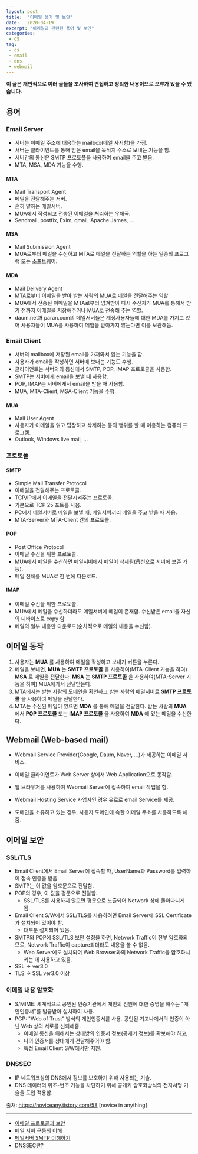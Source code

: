 ```yaml
---
layout: post
title:  "이메일 용어 및 보안"
date:   2020-04-19
excerpt: "이메일과 관련된 용어 및 보안"
categories: 
 - CS
tag:
 - cs
 - email
 - dns
 - webmail
---
```


__이 글은 개인적으로 여러 글들을 조사하여 편집하고 정리한 내용이므로 오류가 있을 수 있습니다.__

## 용어

### Email Server
* 서버는 이메일 주소에 대응하는 mailbox(메일 사서함)을 가짐.
* 서버는 클라이언트를 통해 받은 email을 목적지 주소로 보내는 기능을 함.
* 서버간의 통신은 SMTP 프로토폴을 사용하여 email을 주고 받음.
* MTA, MSA, MDA 기능을 수행.

#### MTA
* Mail Transport Agent
* 메일을 전달해주는 서버.
* 흔히 말하는 메일서버.
* MUA에서 작성되고 전송된 이메일을 처리하는 우체국. 
* Sendmail, postfix, Exim, qmail, Apache James, ...

#### MSA
* Mail Submission Agent
* MUA로부터 메일을 수신하고 MTA로 메일을 전달하는 역할을 하는 일종의 프로그램 또는 소프트웨어.

#### MDA
* Mail Delivery Agent
* MTA로부터 이메일을 받아 받는 사람의 MUA로 메일을 전달해주는 역할
* MUA에서 전송된 이메일을 MTA로부터 넘겨받아 다시 수신자가 MUA를 통해서 받기 전까지 이메일을 저장해주거나 MUA로 전송해 주는 역할. 
* daum.net과 paran.com의 메일서버들은 계정사용자들에 대한 MDA를 가지고 있어 사용자들이 MUA를 사용하여 메일을 받아가지 않는다면 이를 보관해둠.

### Email Client
* 서버의 mailbox에 저장된 email을 가져와서 읽는 기능을 함.
* 사용자가 email을 작성하면 서버에 보내는 기능도 수행.
* 클라이언트는 서버와의 통신에서 SMTP, POP, IMAP 프로토콜을 사용함.
* SMTP는 서버에게 email을 보낼 때 사용함.
* POP, IMAP는 서버에게서 email을 받을 때 사용함.
* MUA, MTA-Client, MSA-Client 기능을 수행.

#### MUA
* Mail User Agent
* 사용자가 이메일을 읽고 답장하고 삭제하는 등의 행위를 할 때 이용하는 컴퓨터 프로그램. 
* Outlook, Windows live mail, ...

### 프로토폴

#### SMTP
* Simple Mail Transfer Protocol
* 이메일을 전달해주는 프로토콜.
* TCP/IP에서 이메일을 전달시켜주는 프로토콜.
* 기본으로 TCP 25 포트를 사용.
* PC에서 메일서버로 메일을 보낼 때, 메일서버끼리 메일을 주고 받을 때 사용.
* MTA-Server와 MTA-Client 간의 프로토콜.

#### POP
* Post Office Protocol
* 이메일 수신을 위한 프로토콜.
* MUA에서 메일을 수신하면 메일서버에서 메일이 삭제됨(옵션으로 서버에 보존 가능).
* 메일 전체를 MUA로 한 번에 다운로드.

#### IMAP
* 이메일 수신을 위한 프로토콜.
* MUA에서 메일을 수신하더라도 메일서버에 메일이 존재함. 수신받은 email을 자신의 디바이스로 copy 함.
* 메일의 일부 내용만 다운로드(순차적으로 메일의 내용을 수신함).

## 이메일 동작

1. 사용자는 __MUA__ 를 사용하여 메일을 작성하고 보내기 버튼을 누른다.
2. 메일을 보내면, __MUA__ 는 __SMTP 프로토콜__ 을 사용하여(MTA-Client 기능을 하여) __MSA__ 로 메일을 전달한다. __MSA__ 는 __SMTP 프로토콜__ 을 사용하여(MTA-Server 기능을 하여) MUA에게서 전달받는다.
3. MTA에서는 받는 사람의 도메인을 확인하고 받는 사람의 메일서버로 __SMTP 프로토콜__ 을 사용하여 메일을 전달한다.
4. MTA는 수신된 메일이 있으면 __MDA__ 를 통해 메일을 전달한다. 받는 사람의 __MUA__ 에서 __POP 프로토콜__ 또는 __IMAP 프로토콜__ 을 사용하여 __MDA__ 에 있는 메일을 수신한다.

## Webmail (Web-based mail)
* Webmail Service Provider(Google, Daum, Naver, ...)가 제공하는 이메일 서비스.
* 이메일 클라이언트가 Web Server 상에서 Web Application으로 동작함.
* 웹 브라우저를 사용하여 Webmail Server에 접속하여 email 작업을 함.
  
* Webmail Hosting Service 사업자인 경우 유료로 email Service를 제공.
* 도메인을 소유하고 있는 경우, 사용자 도메인에 속한 이메일 주소를 사용하도록 해줌.

## 이메일 보안

### SSL/TLS
* Email Client에서 Email Server에 접속할 때, UserName과 Password를 입력하여 접속 인증을 받음.
* SMTP는 이 값을 암호문으로 전달함.
* POP의 경우, 이 값을 평문으로 전달함.
    * SSL/TLS를 사용하지 않으면 평문으로 노출되어 Network 상에 돌아다니게 됨.
* Email Client S/W에서 SSL/TLS를 사용하려면 Email Server에 SSL Certificate가 설치되어 있어야 함.
    * 대부분 설치되어 있음.
* SMTP와 POP에 SSL/TLS 보안 설정을 하면, Network Traffic이 전부 암호화되므로, Network Traffic이 capture되더라도 내용을 볼 수 없음.
    * Web Server에도 설치되어 Web Browser과의 Network Traffic을 암호화시키는 데 사용하고 있음.
* SSL -> ver3.0
* TLS -> SSL ver3.0 이상

### 이메일 내용 암호화
* S/MIME: 세계적으로 공인된 인증기관에서 개인의 신원에 대한 증명을 해주는 "개인인증서"를 발급받아 설치하여 사용.
* PGP: "Web of Trust" 방식의 개인인증서를 사용. 공인된 기고나에서의 인증이 아닌 Web 상의 서로를 신뢰해줌.
    * 이메일 통신을 위해서는 상대방의 인증서 정보(공개키 정보)를 확보해야 하고,
    * 나의 인증서를 상대에게 전달해주어야 함.
    * 특정 Email Client S/W에서만 지원.

### DNSSEC
* IP 네트워크상의 DNS에서 정보를 보호하기 위해 사용되는 기술.
* DNS 데이터의 위조-변조 기능을 차단하기 위해 공개키 암호화방식의 전자서명 기술을 도입 적용함.



출처: https://noviceany.tistory.com/58 [novice in anything]

---
* [이메일 프로토콜과 보안](https://blog.naver.com/PostView.nhn?blogId=aepkoreanet&logNo=221502428053&parentCategoryNo=&categoryNo=1&viewDate=&isShowPopularPosts=true&from=search)
* [메일 서버 구동의 이해](https://webdir.tistory.com/164)
* [메일서버 SMTP 이해하기](https://noviceany.tistory.com/58)
* [DNSSEC란?](https://xn--3e0bx5euxnjje69i70af08bea817g.xn--3e0b707e/jsp/resources/dns/dnssecInfo/dnssecProcess.jsp)
